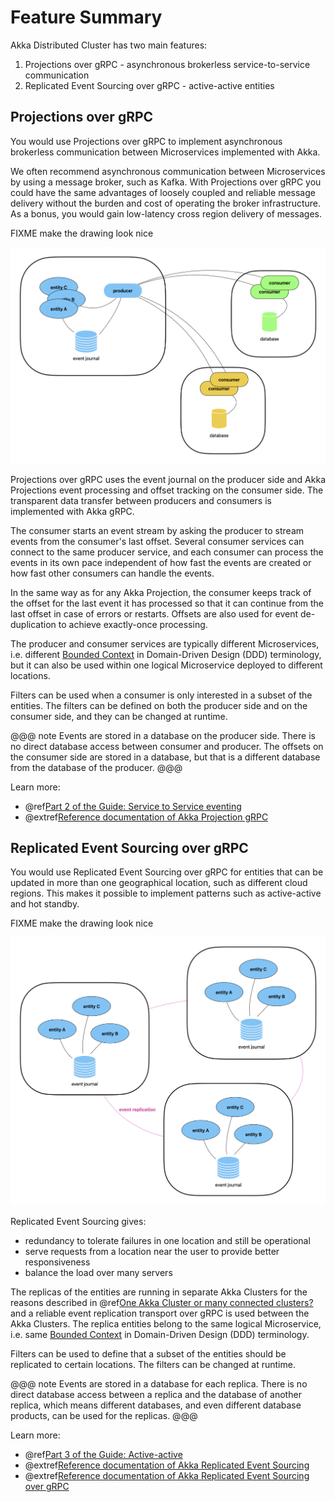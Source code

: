 # Feature Summary

Akka Distributed Cluster has two main features:

1. Projections over gRPC - asynchronous brokerless service-to-service communication
1. Replicated Event Sourcing over gRPC - active-active entities

## Projections over gRPC

You would use Projections over gRPC to implement asynchronous brokerless communication between Microservices
implemented with Akka.

We often recommend asynchronous communication between Microservices by using a message broker, such as Kafka.
With Projections over gRPC you could have the same advantages of loosely coupled and reliable message delivery
without the burden and cost of operating the broker infrastructure. As a bonus, you would gain low-latency cross
region delivery of messages.

FIXME make the drawing look nice

![projection-over-grpc.png](images/projection-over-grpc.png)

Projections over gRPC uses the event journal on the producer side and Akka Projections event processing and offset
tracking on the consumer side. The transparent data transfer between producers and consumers is implemented with
Akka gRPC.

The consumer starts an event stream by asking the producer to stream events from the consumer's last offset.
Several consumer services can connect to the same producer service, and each consumer can process the events
in its own pace independent of how fast the events are created or how fast other consumers can handle the events.

In the same way as for any Akka Projection, the consumer keeps track of the offset for the last event it has
processed so that it can continue from the last offset in case of errors or restarts. Offsets are also used for
event de-duplication to achieve exactly-once processing.

The producer and consumer services are typically different Microservices, i.e. different
[Bounded Context](https://martinfowler.com/bliki/BoundedContext.html) in Domain-Driven Design (DDD) terminology, but
it can also be used within one logical Microservice deployed to different locations.

Filters can be used when a consumer is only interested in a subset of the entities. The filters can be defined
on both the producer side and on the consumer side, and they can be changed at runtime.

@@@ note
Events are stored in a database on the producer side. There is no direct database access between consumer and
producer. The offsets on the consumer side are stored in a database, but that is a different database from the
database of the producer.
@@@

Learn more:

* @ref[Part 2 of the Guide: Service to Service eventing](guide/2-service-to-service.md)
* @extref[Reference documentation of Akka Projection gRPC](akka-projection:grpc.html)

## Replicated Event Sourcing over gRPC

You would use Replicated Event Sourcing over gRPC for entities that can be updated in more than one geographical
location, such as different cloud regions. This makes it possible to implement patterns such as active-active and
hot standby.

FIXME make the drawing look nice

![projection-over-grpc.png](images/res-over-grpc.png)

Replicated Event Sourcing gives:

* redundancy to tolerate failures in one location and still be operational
* serve requests from a location near the user to provide better responsiveness
* balance the load over many servers

The replicas of the entities are running in separate Akka Clusters for the reasons described in
@ref[One Akka Cluster or many connected clusters?](overview.md#one-akka-cluster-or-many-connected-clusters-) and
a reliable event replication transport over gRPC is used between the Akka Clusters. The replica entities belong
to the same logical Microservice, i.e. same [Bounded Context](https://martinfowler.com/bliki/BoundedContext.html)
in Domain-Driven Design (DDD) terminology.

Filters can be used to define that a subset of the entities should be replicated to certain locations.
The filters can be changed at runtime.

@@@ note
Events are stored in a database for each replica. There is no direct database access between a replica and 
the database of another replica, which means different databases, and even different database products, can
be used for the replicas.
@@@

Learn more:

* @ref[Part 3 of the Guide: Active-active](guide/3-active-active.md)
* @extref[Reference documentation of Akka Replicated Event Sourcing](akka:typed/replicated-eventsourcing.html)
* @extref[Reference documentation of Akka Replicated Event Sourcing over gRPC](akka-projection:grpc-replicated-event-sourcing-transport.html)

